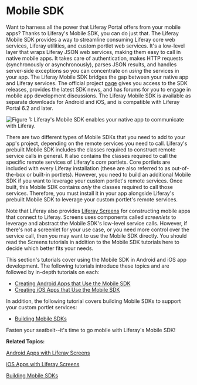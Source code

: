 # Mobile SDK [](id=mobile-sdk)

Want to harness all the power that Liferay Portal offers from your mobile apps?
Thanks to Liferay's Mobile SDK, you can do just that. The Liferay Mobile SDK
provides a way to streamline consuming Liferay core web services, Liferay
utilities, and custom portlet web services. It's a low-level layer that wraps 
Liferay JSON web services, making them easy to call in native mobile apps. It 
takes care of authentication, makes HTTP requests (synchronously or 
asynchronously), parses JSON results, and handles server-side exceptions so you 
can concentrate on *using* the services in your app. The Liferay Mobile SDK 
bridges the gap between your native app and Liferay services. The official 
project 
[page](https://www.liferay.com/community/liferay-projects/liferay-mobile-sdk/overview) 
gives you access to the SDK releases, provides the latest SDK news, and has 
forums for you to engage in mobile app development discussions. The Liferay 
Mobile SDK is available as separate downloads for Android and iOS, and is 
compatible with Liferay Portal 6.2 and later. 

![Figure 1: Liferay's Mobile SDK enables your native app to communicate with Liferay.](../../images/mobile-sdk-diagram.png)

There are two different types of Mobile SDKs that you need to add to your app's 
project, depending on the remote services you need to call. Liferay's prebuilt 
Mobile SDK includes the classes required to construct remote service calls in 
general. It also contains the classes required to call the specific remote 
services of Liferay's *core* portlets. Core portlets are included with every 
Liferay installation (these are also referred to as out-of-the-box or built-in 
portlets). However, you need to build an additional Mobile SDK if you want to 
leverage your custom portlet's remote services. Once built, this Mobile SDK 
contains *only* the classes required to call those services. Therefore, you must 
install it in your app alongside Liferay's prebuilt Mobile SDK to leverage your 
custom portlet's remote services. 

Note that Liferay also provides 
[Liferay Screens](https://www.liferay.com/products/liferay-screens) 
for constructing mobile apps that connect to Liferay. Screens uses components 
called *screenlets* to leverage and abstract the Mobile SDK's low-level service 
calls. However, if there's not a screenlet for your use case, or you need more 
control over the service call, then you may want to use the Mobile SDK directly. 
You should read the Screens tutorials in addition to the Mobile SDK tutorials 
here to decide which better fits your needs. 

This section's tutorials cover using the Mobile SDK in Android and iOS app 
development. The following tutorials introduce these topics and are followed by 
in-depth tutorials on each: 

- [Creating Android Apps that Use the Mobile SDK](/develop/tutorials/-/knowledge_base/7-0/creating-android-apps-that-use-the-mobile-sdk)
- [Creating iOS Apps that Use the Mobile SDK](/develop/tutorials/-/knowledge_base/7-0/creating-ios-apps-that-use-the-mobile-sdk)

In addition, the following tutorial covers building Mobile SDKs to support your 
custom portlet services: 

- [Building Mobile SDKs](/develop/tutorials/-/knowledge_base/7-0/building-mobile-sdks)

Fasten your seatbelt--it's time to go mobile with Liferay's Mobile SDK! 

**Related Topics:**

[Android Apps with Liferay Screens](/develop/tutorials/-/knowledge_base/7-0/android-apps-with-liferay-screens)

[iOS Apps with Liferay Screens](/develop/tutorials/-/knowledge_base/7-0/ios-apps-with-liferay-screens)

[Building Mobile SDKs](/develop/tutorials/-/knowledge_base/7-0/building-mobile-sdks)
